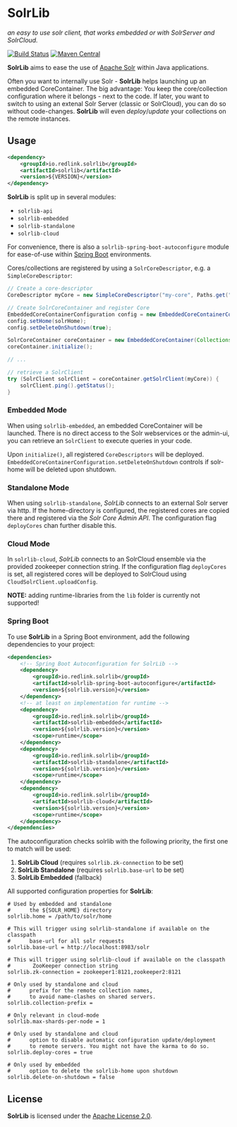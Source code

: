 # SolrLib
_an easy to use solr client, that works embedded or with SolrServer and SolrCloud._

[![Build Status](https://travis-ci.org/redlink-gmbh/solrlib.svg?branch=master)](https://travis-ci.org/redlink-gmbh/solrlib)
[![Maven Central](https://maven-badges.herokuapp.com/maven-central/io.redlink.solrlib/solrlib/badge.svg)](https://maven-badges.herokuapp.com/maven-central/io.redlink.solrlib/solrlib)

**SolrLib** aims to ease the use of [Apache Solr](http://lucene.apache.org/solr/) within Java applications.

Often you want to internally use Solr - **SolrLib** helps launching up an embedded CoreContainer. The big advantage: You
keep the core/collection configuration where it belongs - next to the code.
If later, you want to switch to using an extenal Solr Server (classic or SolrCloud), you can do so without code-changes.
**SolrLib** will even _deploy_/_update_ your collections on the remote instances.

## Usage

```xml
<dependency>
    <groupId>io.redlink.solrlib</groupId>
    <artifactId>solrlib</artifactId>
    <version>${VERSION}</version>
</dependency>
```

**SolrLib** is split up in several modules:
* `solrlib-api`
* `solrlib-embedded`
* `solrlib-standalone`
* `solrlib-cloud`

For convenience, there is also a `solrlib-spring-boot-autoconfigure` module for ease-of-use within 
[Spring Boot](https://projects.spring.io/spring-boot/) environments.

Cores/collections are registered by using a `SolrCoreDescriptor`, e.g. a `SimpleCoreDescriptor`:

```java
// Create a core-descriptor
CoreDescriptor myCore = new SimpleCoreDescriptor("my-core", Paths.get("/path/to/solr-conf"));

// Create SolrCoreContainer and register Core
EmbeddedCoreContainerConfiguration config = new EmbeddedCoreContainerConfiguration();
config.setHome(solrHome);
config.setDeleteOnShutdown(true);

SolrCoreContainer coreContainer = new EmbeddedCoreContainer(Collections.singleton(coreDescriptor), config, null);
coreContainer.initialize();

// ...

// retrieve a SolrClient
try (SolrClient solrClient = coreContainer.getSolrClient(myCore)) {
    solrClient.ping().getStatus();
}
```

### Embedded Mode

When using `solrlib-embedded`, an embedded CoreContainer will be launched. There is no direct
access to the Solr webservices or the admin-ui, you can retrieve an `SolrClient` to execute
queries in your code.

Upon `initialize()`, all registered `CoreDescriptors` will be deployed. 
`EmbeddedCoreContainerConfiguration.setDeleteOnShutdown` controls if solr-home will be deleted upon
shutdown.

### Standalone Mode

When using `solrlib-standalone`, _SolrLib_ connects to an external Solr server via http. If 
the home-directory is configured, the registered cores are copied there and registered via the
_Solr Core Admin API_. The configuration flag `deployCores` chan further disable this.

### Cloud Mode

In `solrlib-cloud`, _SolrLib_ connects to an SolrCloud ensemble via the provided zookeeper connection
string.
If the configuration flag `deployCores` is set, all registered cores will be deployed to SolrCloud
using `CloudSolrClient.uploadConfig`. 

**NOTE:** adding runtime-libraries from the `lib` folder is currently not supported!

### Spring Boot

To use **SolrLib** in a Spring Boot environment, add the following dependencies to your project:
```xml
<dependencies>
    <!-- Spring Boot Autoconfiguration for SolrLib -->
    <dependency>
        <groupId>io.redlink.solrlib</groupId>
        <artifactId>solrlib-spring-boot-autoconfigure</artifactId>
        <version>${solrlib.version}</version>
    </dependency>
    <!-- at least on implementation for runtime -->
    <dependency>
        <groupId>io.redlink.solrlib</groupId>
        <artifactId>solrlib-embedded</artifactId>
        <version>${solrlib.version}</version>
        <scope>runtime</scope>
    </dependency>
    <dependency>
        <groupId>io.redlink.solrlib</groupId>
        <artifactId>solrlib-standalone</artifactId>
        <version>${solrlib.version}</version>
        <scope>runtime</scope>
    </dependency>
    <dependency>
        <groupId>io.redlink.solrlib</groupId>
        <artifactId>solrlib-cloud</artifactId>
        <version>${solrlib.version}</version>
        <scope>runtime</scope>
    </dependency>
</dependencies>
```

The autoconfiguration checks solrlib with the following priority, the first one to match will be used:

1. **SolrLib Cloud** (requires `solrlib.zk-connection` to be set)
1. **SolrLib Standalone** (requires `solrlib.base-url` to be set)
1. **SolrLib Embedded** (fallback)

All supported configuration properties for **SolrLib**:

```properties
# Used by embedded and standalone
#      the ${SOLR_HOME} directory
solrlib.home = /path/to/solr/home
    
# This will trigger using solrlib-standalone if available on the classpath
#      base-url for all solr requests
solrlib.base-url = http://localhost:8983/solr
    
# This will trigger using solrlib-cloud if available on the classpath
#       ZooKeeper connection string
solrlib.zk-connection = zookeeper1:8121,zookeeper2:8121
    
# Only used by standalone and cloud
#      prefix for the remote collection names, 
#      to avoid name-clashes on shared servers. 
solrlib.collection-prefix = 
    
# Only relevant in cloud-mode
solrlib.max-shards-per-node = 1
        
# Only used by standalone and cloud
#      option to disable automatic configuration update/deployment
#      to remote servers. You might not have the karma to do so.
solrlib.deploy-cores = true
    
# Only used by embedded
#      option to delete the solrlib-home upon shutdown
solrlib.delete-on-shutdown = false
```

## License

**SolrLib** is licensed under the [Apache License 2.0](http://www.apache.org/licenses/LICENSE-2.0).
